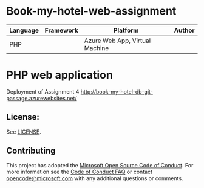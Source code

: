 # Book-my-hotel-web-assignment

| Language | Framework | Platform | Author |
| -------- | -------- |--------|--------|
| PHP |  | Azure Web App, Virtual Machine| |


# PHP web application

Deployment of Assignment 4 
http://book-my-hotel-db-git-passage.azurewebsites.net/

## License:

See [LICENSE](LICENSE).

## Contributing

This project has adopted the [Microsoft Open Source Code of Conduct](https://opensource.microsoft.com/codeofconduct/). For more information see the [Code of Conduct FAQ](https://opensource.microsoft.com/codeofconduct/faq/) or contact [opencode@microsoft.com](mailto:opencode@microsoft.com) with any additional questions or comments.

